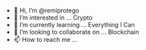 - 👋 Hi, I’m @remiprotego
- 👀 I’m interested in ... Crypto
- 🌱 I’m currently learning ... Everything I Can
- 💞️ I’m looking to collaborate on ... Blockchain 
- 📫 How to reach me ...

<!---
remiprotego/remiprotego is a ✨ special ✨ repository because its `README.md` (this file) appears on your GitHub profile.
You can click the Preview link to take a look at your changes.
--->
